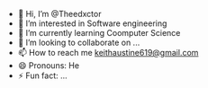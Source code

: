 - 👋 Hi, I’m @Theedxctor
- 👀 I’m interested in Software engineering
- 🌱 I’m currently learning Coomputer Science
- 💞️ I’m looking to collaborate on ...
- 📫 How to reach me keithaustine619@gmail.com
- 😄 Pronouns: He
- ⚡ Fun fact: ...

<!---
Theedxctor/Theedxctor is a ✨ special ✨ repository because its `README.md` (this file) appears on your GitHub profile.
You can click the Preview link to take a look at your changes.
--->
